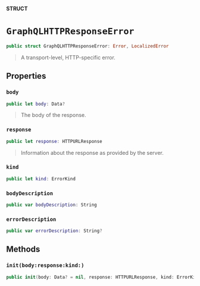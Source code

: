 **STRUCT**

# `GraphQLHTTPResponseError`

```swift
public struct GraphQLHTTPResponseError: Error, LocalizedError
```

> A transport-level, HTTP-specific error.

## Properties
### `body`

```swift
public let body: Data?
```

> The body of the response.

### `response`

```swift
public let response: HTTPURLResponse
```

> Information about the response as provided by the server.

### `kind`

```swift
public let kind: ErrorKind
```

### `bodyDescription`

```swift
public var bodyDescription: String
```

### `errorDescription`

```swift
public var errorDescription: String?
```

## Methods
### `init(body:response:kind:)`

```swift
public init(body: Data? = nil, response: HTTPURLResponse, kind: ErrorKind)
```
